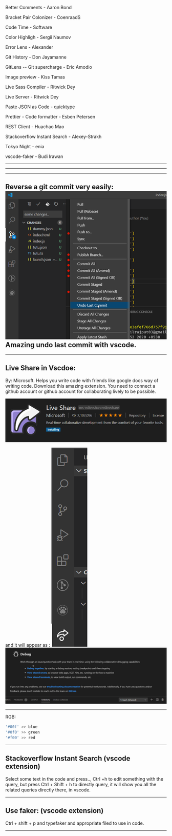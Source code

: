 Better Comments - Aaron Bond

Bracket Pair Colonizer - CoenraadS

Code Time - Software

Color Highligh - Sergii Naumov

Error Lens - Alexander

Git History - Don Jayamanne

GitLens -- Git supercharge - Eric Amodio

Image preview - Kiss Tamas

Live Sass Compiler - Ritwick Dey

Live Server - Ritwick Dey

Paste JSON as Code - quicktype

Prettier - Code formatter - Esben Petersen

REST Client  - Huachao Mao

Stackoverflow Instant Search - Alexey-Strakh

Tokyo Night - enia

vscode-faker - Budi Irawan



***

***

***

## Reverse a git commit very easily: ![image-20200425164233643](image-20200425164233643.png)Amazing undo last commit with vscode.

***

## Live Share in Vscdoe:

By: Microsoft. Helps you write code with friends like google docs way of writing code. Download this amazing extension. You need to connect a github account or github account for collaborating lively to be possible.

![image-20200425164751653](image-20200425164751653.png)

and it will appear as : ![image-20200425165203925](image-20200425165203925.png)  ![image-20200425165438856](image-20200425165438856.png)

***

RGB:

```js
'#00f' >> blue
'#0f0' >> green
'#f00' >> red
```

***

## Stackoverflow Instant Search (vscode extension)

Select some text in the code and press.., Ctrl +h to edit something with the query, but press Ctrl + Shift + h to directly query, it will show you all the related queries directly there, in vscode.

***

## Use faker: (vscode extension)

Ctrl + shift + p and typefaker and appropriate filed to use in code.

***